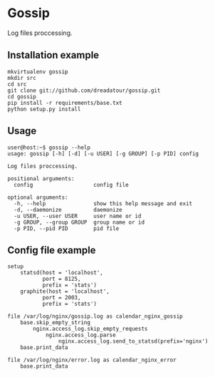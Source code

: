 Gossip
======

Log files proccessing.

Installation example
--------------------

    mkvirtualenv gossip
    mkdir src
    cd src
    git clone git://github.com/dreadatour/gossip.git
    cd gossip
    pip install -r requirements/base.txt
    python setup.py install

Usage
-----
    user@host:~$ gossip --help
    usage: gossip [-h] [-d] [-u USER] [-g GROUP] [-p PID] config

    Log files proccessing.

    positional arguments:
      config                   config file

    optional arguments:
      -h, --help               show this help message and exit
      -d, --daemonize          daemonize
      -u USER, --user USER     user name or id
      -g GROUP, --group GROUP  group name or id
      -p PID, --pid PID        pid file

Config file example
-------------------

    setup
        statsd(host = 'localhost',
               port = 8125,
               prefix = 'stats')
        graphite(host = 'localhost',
               port = 2003,
               prefix = 'stats')

    file /var/log/nginx/gossip.log as calendar_nginx_gossip
        base.skip_empty_string
            nginx.access_log.skip_empty_requests
                nginx.access_log.parse
                    nginx.access_log.send_to_statsd(prefix='nginx')
        base.print_data

    file /var/log/nginx/error.log as calendar_nginx_error
        base.print_data
